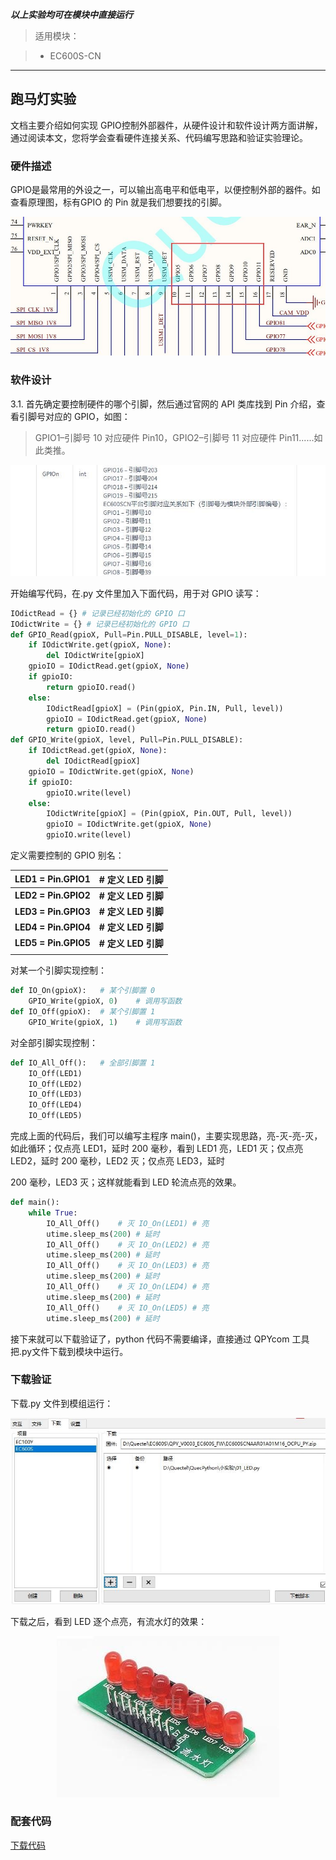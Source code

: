 ***以上实验均可在模块中直接运行***

> 适用模块：

> -   EC600S-CN

***

## 跑马灯实验

文档主要介绍如何实现 GPIO控制外部器件，从硬件设计和软件设计两方面讲解，通过阅读本文，您将学会查看硬件连接关系、代码编写思路和验证实验理论。

### 硬件描述

GPIO是最常用的外设之一，可以输出高电平和低电平，以便控制外部的器件。如查看原理图，标有GPIO 的 Pin 就是我们想要找的引脚。

![](media/3500f8868c71d63ff9da393a10cbe747.jpg)

### 软件设计

3.1. 首先确定要控制硬件的哪个引脚，然后通过官网的 API 类库找到 Pin
介绍，查看引脚号对应的 GPIO，如图：

>   GPIO1–引脚号 10 对应硬件 Pin10，GPIO2–引脚号 11 对应硬件
>   Pin11......如此类推。

![](media/dc6f8d77e95daecdd93e8bf209c840e6.jpg)

开始编写代码，在.py 文件里加入下面代码，用于对 GPIO 读写：

```python
IOdictRead = {} # 记录已经初始化的 GPIO 口
IOdictWrite = {} # 记录已经初始化的 GPIO 口
def GPIO_Read(gpioX, Pull=Pin.PULL_DISABLE, level=1):
	if IOdictWrite.get(gpioX, None):
    	del IOdictWrite[gpioX]
    gpioIO = IOdictRead.get(gpioX, None) 
    if gpioIO:
    	return gpioIO.read()
    else:
        IOdictRead[gpioX] = (Pin(gpioX, Pin.IN, Pull, level)) 
        gpioIO = IOdictRead.get(gpioX, None)
		return gpioIO.read()
def GPIO_Write(gpioX, level, Pull=Pin.PULL_DISABLE):
    if IOdictRead.get(gpioX, None):
    	del IOdictRead[gpioX]
    gpioIO = IOdictWrite.get(gpioX, None) 
    if gpioIO:
    	gpioIO.write(level)
    else:
        IOdictWrite[gpioX] = (Pin(gpioX, Pin.OUT, Pull, level)) 
        gpioIO = IOdictWrite.get(gpioX, None)
		gpioIO.write(level)
```

定义需要控制的 GPIO 别名：

| **LED1 = Pin.GPIO1** | **# 定义 LED 引脚** |
| -------------------- | ------------------- |
| **LED2 = Pin.GPIO2** | **# 定义 LED 引脚** |
| **LED3 = Pin.GPIO3** | **# 定义 LED 引脚** |
| **LED4 = Pin.GPIO4** | **# 定义 LED 引脚** |
| **LED5 = Pin.GPIO5** | **# 定义 LED 引脚** |
|                      |                     |

对某一个引脚实现控制：

```python
def IO_On(gpioX):	# 某个引脚置 0
	GPIO_Write(gpioX, 0)	# 调用写函数
def IO_Off(gpioX):	# 某个引脚置 1
	GPIO_Write(gpioX, 1)	# 调用写函数

```

对全部引脚实现控制：

```python
def IO_All_Off():	# 全部引脚置 1
    IO_Off(LED1)
    IO_Off(LED2)
    IO_Off(LED3)
    IO_Off(LED4)
    IO_Off(LED5)

```

完成上面的代码后，我们可以编写主程序
main()，主要实现思路，亮-灭-亮-灭，如此循环；仅点亮 LED1，延时 200 毫秒，看到
LED1 亮，LED1 灭；仅点亮 LED2，延时 200 毫秒，LED2 灭；仅点亮 LED3，延时

200 毫秒，LED3 灭；这样就能看到 LED 轮流点亮的效果。

```python
def main():
    while True:
        IO_All_Off()	# 灭 IO_On(LED1)	# 亮
        utime.sleep_ms(200)	# 延时
        IO_All_Off()	# 灭 IO_On(LED2)	# 亮
        utime.sleep_ms(200)	# 延时
        IO_All_Off()	# 灭 IO_On(LED3)	# 亮
        utime.sleep_ms(200)	# 延时
        IO_All_Off()	# 灭 IO_On(LED4)	# 亮
        utime.sleep_ms(200)	# 延时
        IO_All_Off()	# 灭 IO_On(LED5)	# 亮
        utime.sleep_ms(200)	# 延时
```

接下来就可以下载验证了，python 代码不需要编译，直接通过 QPYcom 工具把.py文件下载到模块中运行。

### 下载验证

下载.py 文件到模组运行：

<span><div style="text-align: center;">
![](media/cec8ced13c05b84026f408456b6272f7.jpg)

</div></span>

下载之后，看到 LED 逐个点亮，有流水灯的效果：

<span><div style="text-align: center;">
![](media/45596bd79ed75b965d2b2f5cd16b7fc6.jpg)

</div></span>

### 配套代码

<!--* [下载代码](/#/zh-cn/QuecPythonTest/code/01_LED.py) -->
<a href="zh-cn/QuecPythonTest/code/01_LED.py" target="_blank">下载代码</a>